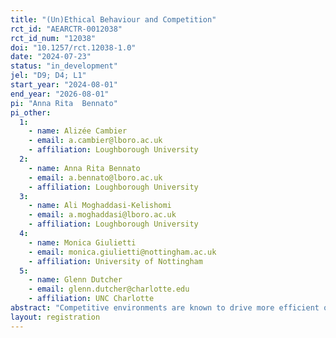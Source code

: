 ```yaml
---
title: "(Un)Ethical Behaviour and Competition"
rct_id: "AEARCTR-0012038"
rct_id_num: "12038"
doi: "10.1257/rct.12038-1.0"
date: "2024-07-23"
status: "in_development"
jel: "D9; D4; L1"
start_year: "2024-08-01"
end_year: "2026-08-01"
pi: "Anna Rita  Bennato"
pi_other:
  1:
    - name: Alizée Cambier
    - email: a.cambier@lboro.ac.uk
    - affiliation: Loughborough University
  2:
    - name: Anna Rita Bennato
    - email: a.bennato@lboro.ac.uk
    - affiliation: Loughborough University
  3:
    - name: Ali Moghaddasi-Kelishomi
    - email: a.moghaddasi@lboro.ac.uk
    - affiliation: Loughborough University
  4:
    - name: Monica Giulietti
    - email: monica.giulietti@nottingham.ac.uk
    - affiliation: University of Nottingham
  5:
    - name: Glenn Dutcher
    - email: glenn.dutcher@charlotte.edu
    - affiliation: UNC Charlotte
abstract: "Competitive environments are known to drive more efficient outputs, and organizations frequently use contests to boost effort and performance levels. However, it remains unclear how increasing competitive pressure impacts individuals' self-assessment of their abilities and their use of resources. This raises the question of whether individuals and organizations might resort to unethical behavior to gain a competitive advantage. In this project, we will conduct an online experiment where participants will compete against peers in various competitive settings to explore this issue."
layout: registration
---
```


